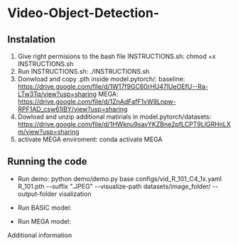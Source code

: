 # Video-Object-Detection-


## Instalation
1) Give right permisions to the bash file INSTRUCTIONS.sh:
    chmod +x INSTRUCTIONS.sh
2) Run INSTRUCTIONS.sh:
    ./INSTRUCTIONS.sh
3) Donwload and copy .pth inside model.pytorch/:
    baseline: https://drive.google.com/file/d/1W17f9GC60rHU47lUeOEfU--Ra-LTw3Tq/view?usp=sharing
    MEGA: https://drive.google.com/file/d/1ZnAdFafF1vW9Lnpw-RPF1AD_csw61lBY/view?usp=sharing
4) Dowload and unzip additional matirials in model.pytorch/datasets:
    https://drive.google.com/file/d/1HWknu9savYKZBne2pfLCPT9LlGRHnLXm/view?usp=sharing
5) activate MEGA enviroment:
    conda activate MEGA

## Running the code
- Run demo:
    python demo/demo.py base configs/vid_R_101_C4_1x.yaml R_101.pth --suffix ".JPEG" --visualize-path datasets/image_folder/ --output-folder visalization 
- Run BASIC model:

- Run MEGA model:

Additional information
